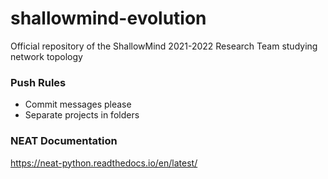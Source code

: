 # shallowmind-evolution
Official repository of the ShallowMind 2021-2022 Research Team studying network topology
### Push Rules
- Commit messages please
- Separate projects in folders

### NEAT Documentation
https://neat-python.readthedocs.io/en/latest/
